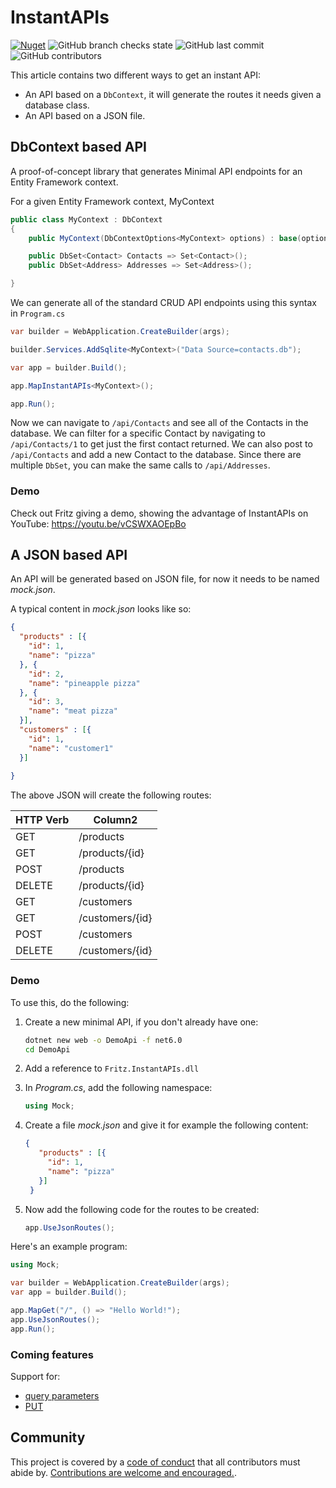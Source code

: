 # InstantAPIs

[![Nuget](https://img.shields.io/nuget/v/Fritz.InstantAPIs)](https://www.nuget.org/packages/Fritz.InstantAPIs/)
![GitHub branch checks state](https://img.shields.io/github/checks-status/csharpfritz/InstantAPIs/main)
![GitHub last commit](https://img.shields.io/github/last-commit/csharpfritz/InstantAPIs)
![GitHub contributors](https://img.shields.io/github/contributors/csharpfritz/InstantAPIs)

This article contains two different ways to get an instant API:

- An API based on a `DbContext`, it will generate the routes it needs given a database class.
- An API based on a JSON file.

## DbContext based API

A proof-of-concept library that generates Minimal API endpoints for an Entity Framework context.  

For a given Entity Framework context, MyContext

```csharp
public class MyContext : DbContext 
{
    public MyContext(DbContextOptions<MyContext> options) : base(options) {}

    public DbSet<Contact> Contacts => Set<Contact>();
    public DbSet<Address> Addresses => Set<Address>();

}
```

We can generate all of the standard CRUD API endpoints using this syntax in `Program.cs`

```csharp
var builder = WebApplication.CreateBuilder(args);

builder.Services.AddSqlite<MyContext>("Data Source=contacts.db");

var app = builder.Build();

app.MapInstantAPIs<MyContext>();

app.Run();
```

Now we can navigate to `/api/Contacts` and see all of the Contacts in the database.  We can filter for a specific Contact by navigating to `/api/Contacts/1` to get just the first contact returned.  We can also post to `/api/Contacts` and add a new Contact to the database. Since there are multiple `DbSet`, you can make the same calls to `/api/Addresses`.

### Demo

Check out Fritz giving a demo, showing the advantage of InstantAPIs on YouTube: https://youtu.be/vCSWXAOEpBo



## A JSON based API

An API will be generated based on JSON file, for now it needs to be named *mock.json*.

A typical content in *mock.json* looks like so:

```json
{
  "products" : [{
    "id": 1,
    "name": "pizza"
  }, {
    "id": 2,
    "name": "pineapple pizza"
  }, {
    "id": 3,
    "name": "meat pizza"
  }],
  "customers" : [{
    "id": 1,
    "name": "customer1"
  }]
  
}
```

The above JSON will create the following routes:

|HTTP Verb  |Column2  |
|---------|---------|
|  GET   | /products        |
|  GET   | /products/{id}        |
|  POST   | /products        |
|  DELETE   | /products/{id}        |
|  GET   | /customers        |
|  GET   | /customers/{id}        |
|  POST   | /customers        |
|  DELETE   | /customers/{id}        |

### Demo

To use this, do the following:

1. Create a new minimal API, if you don't already have one:

   ```bash
   dotnet new web -o DemoApi -f net6.0
   cd DemoApi 
   ```

1. Add a reference to `Fritz.InstantAPIs.dll`

1. In *Program.cs*, add the following namespace:

   ```csharp
   using Mock;
   ```

1. Create a file *mock.json* and give it for example the following content:

   ```json
   {
      "products" : [{
        "id": 1,
        "name": "pizza"
      }]
    }
   ```

1. Now add the following code for the routes to be created:

   ```csharp
   app.UseJsonRoutes();
   ```

Here's an example program:

```csharp
using Mock;

var builder = WebApplication.CreateBuilder(args);
var app = builder.Build();

app.MapGet("/", () => "Hello World!");
app.UseJsonRoutes();
app.Run();
```

### Coming features

Support for:

- [query parameters](https://github.com/csharpfritz/InstantAPIs/issues/40)
- [PUT](https://github.com/csharpfritz/InstantAPIs/issues/39)

## Community

This project is covered by a [code of conduct](https://github.com/csharpfritz/InstantAPIs/blob/main/CODE-OF-CONDUCT.md) that all contributors must abide by.  [Contributions are welcome and encouraged.](https://github.com/csharpfritz/InstantAPIs/blob/main/CONTRIBUTING.md).
